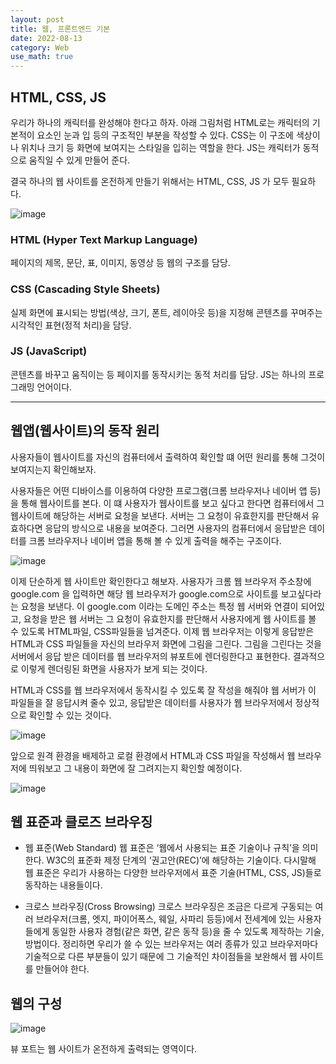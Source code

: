 ```yaml
---
layout: post
title: 웹, 프론트엔드 기본
date: 2022-08-13
category: Web
use_math: true
---
```


## HTML, CSS, JS

우리가 하나의 캐릭터를 완성해야 한다고 하자. 아래 그림처럼 HTML로는 캐릭터의 기본적이 요소인 눈과 입 등의 구조적인 부분을 작성할 수 있다. CSS는 이 구조에 색상이나 위치나 크기 등 화면에 보여지는 스타일을 입히는 역할을 한다. JS는 캐릭터가 동적으로 움직일 수 있게 만들어 준다. 

결국 하나의 웹 사이트를 온전하게 만들기 위해서는 HTML, CSS, JS 가 모두 필요하다. 

![image](https://user-images.githubusercontent.com/61526722/184344928-ee536adb-096f-484e-9d49-9f0568d2a8b8.png)


### HTML (Hyper Text Markup Language)
페이지의 제목, 문단, 표, 이미지, 동영상 등 웹의 구조를 담당.

### CSS (Cascading Style Sheets)
실제 화면에 표시되는 방법(색상, 크기, 폰트, 레이아웃 등)을 지정해 콘텐츠를 꾸며주는 시각적인 표현(정적 처리)을 담당.

### JS (JavaScript)
콘텐츠를 바꾸고 움직이는 등 페이지를 동작시키는 동적 처리를 담당. JS는 하나의 프로그래밍 언어이다.

---


## 웹앱(웹사이트)의 동작 원리 

사용자들이 웹사이트를 자신의 컴퓨터에서 출력하여 확인할 떄 어떤 원리를 통해 그것이 보여지는지 확인해보자. 

사용자들은 어떤 디바이스를 이용하여 다양한 프로그램(크롬 브라우저나 네이버 앱 등)을 통해 웹사이트를 본다. 이 떄 사용자가 웹사이트를 보고 싶다고 한다면 컴퓨터에서 그 웹사이트에 해당하는 서버로 요청을 보낸다. 서버는 그 요청이 유효한지를 판단해서 유효하다면 응답의 방식으로 내용을 보여준다. 그러면 사용자의 컴퓨터에서 응답받은 데이터를 크롬 브라우저나 네이버 앱을 통해 볼 수 있게 출력을 해주는 구조이다. 

![image](https://user-images.githubusercontent.com/61526722/184346035-a5bd70b6-35a9-43a6-9d4e-bfc1b29be4ea.png)

이제 단순하게 웹 사이트만 확인한다고 해보자. 사용자가 크롬 웹 브라우저 주소창에 google.com 을 입력하면 해당 웹 브라우저가 google.com으로 사이트를 보고싶다라는 요청을 보낸다. 이 google.com 이라는 도메인 주소는 특정 웹 서버와 연결이 되어있고, 요청을 받은 웹 서버는 그 요청이 유효한지를 판단해서 사용자에게 웹 사이트를 볼 수 있도록 HTML파일, CSS파일들을 넘겨준다. 이제 웹 브라우저는 이렇게 응답받은 HTML과 CSS 파일들을 자신의 브라우저 화면에 그림을 그린다. 그림을 그린다는 것을 서버에서 응답 받은 데이터를 웹 브라우저의 뷰포트에 렌더링한다고 표현한다. 결과적으로 이렇게 렌더링된 화면을 사용자가 보게 되는 것이다.

HTML과 CSS를 웹 브라우저에서 동작시킬 수 있도록 잘 작성을 해줘야 웹 서버가 이 파일들을 잘 응답시켜 줄수 있고, 응답받은 데이터를 사용자가 웹 브라우저에서 정상적으로 확인할 수 있는 것이다. 

![image](https://user-images.githubusercontent.com/61526722/184346052-2cf8dc75-bef0-46fe-b1f3-86c69710893b.png)

앞으로 원격 환경을 배제하고 로컬 환경에서 HTML과 CSS 파일을 작성해서 웹 브라우저에 띄워보고 그 내용이 화면에 잘 그려지는지 확인할 예정이다. 

![image](https://user-images.githubusercontent.com/61526722/184346073-3f91d046-e018-4e82-8ffc-a5e741c79593.png)

## 웹 표준과 클로즈 브라우징

- 웹 표준(Web Standard)
  웹 표준은 ‘웹에서 사용되는 표준 기술이나 규칙’을 의미한다. W3C의 표준화 제정 단계의 ‘권고안(REC)’에 해당하는 기술이다. 다시말해 웹 표준은 우리가 사용하는 다양한 브라우저에서 표준 기술(HTML, CSS, JS)들로 동작하는 내용들이다. 

- 크로스 브라우징(Cross Browsing)
  크로스 브라우징은 조금은 다르게 구동되는 여러 브라우저(크롬, 엣지, 파이어폭스, 웨일, 사파리 등등)에서 전세계에 있는 사용자들에게 동일한 사용자 경험(같은 화면, 같은 동작 등)을 줄 수 있도록 제작하는 기술, 방법이다. 정리하면 우리가 쓸 수 있는 브라우저는 여러 종류가 있고 브라우저마다 기술적으로 다른 부분들이 있기 때문에 그 기술적인 차이점들을 보완해서 웹 사이트를 만들어야 한다.

## 웹의 구성 

![image](https://user-images.githubusercontent.com/61526722/184350284-22546cc7-c18b-485d-ab63-a97cdad90c10.png)

뷰 포트는 웹 사이트가 온전하게 출력되는 영역이다. 
